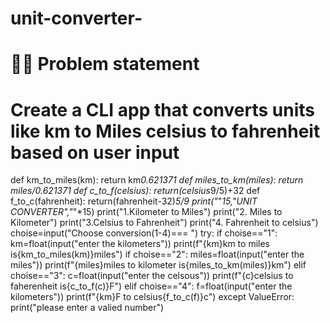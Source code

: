 # unit-converter-
# 📌📌 Problem statement 
# Create a  CLI app that converts units like km to Miles celsius to fahrenheit based on user input
def km_to_miles(km):
    return km*0.621371
def miles_to_km(miles):
    return miles/0.621371
def c_to_f(celsius):
    return(celsius*9/5)+32
def f_to_c(fahrenheit):
    return(fahrenheit-32)*5/9
print("*"*15,"UNIT CONVERTER","*"*15)
print("1.Kilometer to Miles")
print("2. Miles to Kilometer")
print("3.Celsius to Fahrenheit")
print("4. Fahrenheit to celsius")
choise=input("Choose  conversion(1-4)===  ")
try:
    if   choise=="1":
        km=float(input("enter the kilometers"))
        print(f"{km}km to miles is{km_to_miles(km)}miles")
    if   choise=="2":
        miles=float(input("enter the miles"))
        print(f"{miles}miles to kilometer is{miles_to_km(miles)}km")
    elif   choise=="3":
        c=float(input("enter the celsous"))
        print(f"{c}celsius to faherenheit is{c_to_f(c)}F")
    elif   choise=="4":
        f=float(input("enter the kilometers"))
        print(f"{km}F to celsius{f_to_c(f)}c")
except ValueError:
    print("please enter a valied number")   
    
    
    
